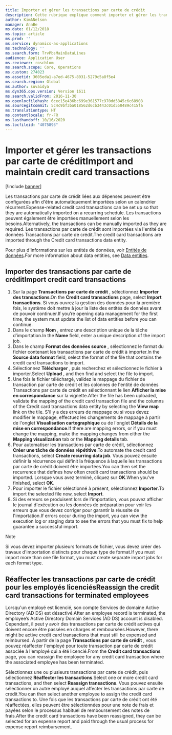 ```yaml
---
title: Importer et gérer les transactions par carte de crédit
description: Cette rubrique explique comment importer et gérer les transactions par carte de crédit liées aux dépenses. Ces transactions peuvent être configurées de manière à être automatiquement importées selon un calendrier récurrent, ou elles peuvent être importées manuellement si nécessaire.
author: KimANelson
manager: AnnBe
ms.date: 01/12/2018
ms.topic: article
ms.prod: ''
ms.service: dynamics-ax-applications
ms.technology: ''
ms.search.form: TrvPbsMainDataLines
audience: Application User
ms.reviewer: roschlom
ms.search.scope: Core, Operations
ms.custom: 274023
ms.assetid: 3605eda1-a7ed-4675-8031-5279c5a8f5e4
ms.search.region: Global
ms.author: suvaidya
ms.dyn365.ops.version: Version 1611
ms.search.validFrom: 2016-11-30
ms.openlocfilehash: 6cec15e436bc699e361577c970dd5845c6c68908
ms.sourcegitcommit: 5c4c9bf3ba018562d6cb3443c01d550489c415fa
ms.translationtype: HT
ms.contentlocale: fr-FR
ms.lasthandoff: 10/16/2020
ms.locfileid: "4075893"
---
```

# <a name="import-and-maintain-credit-card-transactions"></a><span data-ttu-id="a197a-104">Importer et gérer les transactions par carte de crédit</span><span class="sxs-lookup"><span data-stu-id="a197a-104">Import and maintain credit card transactions</span></span>

[!include [banner](../includes/banner.md)]

<span data-ttu-id="a197a-105">Les transactions par carte de crédit liées aux dépenses peuvent être configurées afin d'être automatiquement importées selon un calendrier récurrent.</span><span class="sxs-lookup"><span data-stu-id="a197a-105">Expense-related credit card transactions can be set up so that they are automatically imported on a recurring schedule.</span></span> <span data-ttu-id="a197a-106">Les transactions peuvent également être importées manuellement selon les besoins.</span><span class="sxs-lookup"><span data-stu-id="a197a-106">Alternatively, the transactions can be manually imported as they are required.</span></span> <span data-ttu-id="a197a-107">Les transactions par carte de crédit sont importées via l'entité de données Transactions par carte de crédit.</span><span class="sxs-lookup"><span data-stu-id="a197a-107">The credit card transactions are imported through the Credit card transactions data entity.</span></span>

<span data-ttu-id="a197a-108">Pour plus d'informations sur les entités de données, voir [Entités de données](https://docs.microsoft.com/dynamics365/fin-ops-core/dev-itpro/data-entities/data-entities).</span><span class="sxs-lookup"><span data-stu-id="a197a-108">For more information about data entities, see [Data entities](https://docs.microsoft.com/dynamics365/fin-ops-core/dev-itpro/data-entities/data-entities).</span></span>

## <a name="import-credit-card-transactions"></a><span data-ttu-id="a197a-109">Importer des transactions par carte de crédit</span><span class="sxs-lookup"><span data-stu-id="a197a-109">Import credit card transactions</span></span>

1. <span data-ttu-id="a197a-110">Sur la page **Transactions par carte de crédit** , sélectionnez **Importer des transactions**.</span><span class="sxs-lookup"><span data-stu-id="a197a-110">On the **Credit card transactions** page, select **Import transactions**.</span></span> <span data-ttu-id="a197a-111">Si vous ouvrez la gestion des données pour la première fois, le système doit mettre à jour la liste des entités de données avant de pouvoir continuer.</span><span class="sxs-lookup"><span data-stu-id="a197a-111">If you’re opening data management for the first time, the system must update the list of data entities before you can continue.</span></span>
2. <span data-ttu-id="a197a-112">Dans le champ **Nom** , entrez une description unique de la tâche d’importation.</span><span class="sxs-lookup"><span data-stu-id="a197a-112">In the **Name** field, enter a unique description of the import job.</span></span>
3. <span data-ttu-id="a197a-113">Dans le champ **Format des données source** , sélectionnez le format du fichier contenant les transactions par carte de crédit à importer.</span><span class="sxs-lookup"><span data-stu-id="a197a-113">In the **Source data format** field, select the format of the file that contains the credit card transactions to import.</span></span>
4. <span data-ttu-id="a197a-114">Sélectionnez **Télécharger** , puis recherchez et sélectionnez le fichier à importer.</span><span class="sxs-lookup"><span data-stu-id="a197a-114">Select **Upload** , and then find and select the file to import.</span></span>
5. <span data-ttu-id="a197a-115">Une fois le fichier téléchargé, validez le mappage du fichier de transaction par carte de crédit et les colonnes de l'entité de données Transactions par carte de crédit en sélectionnant le lien **Afficher la mise en correspondance** sur la vignette.</span><span class="sxs-lookup"><span data-stu-id="a197a-115">After the file has been uploaded, validate the mapping of the credit card transaction file and the columns of the Credit card transactions data entity by selecting the **View map** link on the tile.</span></span> <span data-ttu-id="a197a-116">S'il y a des erreurs de mappage ou si vous devez modifier le mappage, effectuez les changements de mappage à partir de l'onglet **Visualisation cartographique** ou de l'onglet **Détails de la mise en correspondance**.</span><span class="sxs-lookup"><span data-stu-id="a197a-116">If there are mapping errors, or if you must change the mapping, make the mapping changes from either the **Mapping visualization** tab or the **Mapping details** tab.</span></span>
6. <span data-ttu-id="a197a-117">Pour automatiser les transactions par carte de crédit, sélectionnez **Créer une tâche de données répétitive**.</span><span class="sxs-lookup"><span data-stu-id="a197a-117">To automate the credit card transactions, select **Create recurring data job**.</span></span> <span data-ttu-id="a197a-118">Vous pouvez ensuite définir la récurrence qui définit la fréquence à laquelle les transactions par carte de crédit doivent être importées.</span><span class="sxs-lookup"><span data-stu-id="a197a-118">You can then set the recurrence that defines how often credit card transactions should be imported.</span></span> <span data-ttu-id="a197a-119">Lorsque vous avez terminé, cliquez sur **OK**.</span><span class="sxs-lookup"><span data-stu-id="a197a-119">When you’ve finished, select **OK**.</span></span>
7. <span data-ttu-id="a197a-120">Pour importer le fichier sélectionné à présent, sélectionnez **Importer**.</span><span class="sxs-lookup"><span data-stu-id="a197a-120">To import the selected file now, select **Import**.</span></span>
8. <span data-ttu-id="a197a-121">Si des erreurs se produisent lors de l'importation, vous pouvez afficher le journal d'exécution ou les données de préparation pour voir les erreurs que vous devez corriger pour garantir la réussite de l'importation.</span><span class="sxs-lookup"><span data-stu-id="a197a-121">If errors occur during the import, you can view the execution log or staging data to see the errors that you must fix to help guarantee a successful import.</span></span>

> [!NOTE]
> <span data-ttu-id="a197a-122">Si vous devez importer plusieurs formats de fichier, vous devez créer des travaux d'importation distincts pour chaque type de format.</span><span class="sxs-lookup"><span data-stu-id="a197a-122">If you must import more than one file format, you must create separate import jobs for each format type.</span></span>

## <a name="reassign-the-credit-card-transactions-for-terminated-employees"></a><span data-ttu-id="a197a-123">Réaffecter les transactions par carte de crédit pour les employés licenciés</span><span class="sxs-lookup"><span data-stu-id="a197a-123">Reassign the credit card transactions for terminated employees</span></span>

<span data-ttu-id="a197a-124">Lorsqu'un employé est licencié, son compte Services de domaine Active Directory (AD DS) est désactivé.</span><span class="sxs-lookup"><span data-stu-id="a197a-124">After an employee record is terminated, the employee’s Active Directory Domain Services (AD DS) account is disabled.</span></span> <span data-ttu-id="a197a-125">Cependant, il peut y avoir des transactions par carte de crédit actives qui doivent encore être passées en charges et remboursées.</span><span class="sxs-lookup"><span data-stu-id="a197a-125">However, there might be active credit card transactions that must still be expensed and reimbursed.</span></span> <span data-ttu-id="a197a-126">À partir de la page **Transactions par carte de crédit** , vous pouvez réaffecter l'employé pour toute transaction par carte de crédit associée à l'employé qui a été licencié.</span><span class="sxs-lookup"><span data-stu-id="a197a-126">From the **Credit card transactions** page, you can reassign the employee for any credit card transaction where the associated employee has been terminated.</span></span>

<span data-ttu-id="a197a-127">Sélectionnez une ou plusieurs transactions par carte de crédit, puis sélectionnez **Réaffecter les transactions**.</span><span class="sxs-lookup"><span data-stu-id="a197a-127">Select one or more credit card transactions, and then select **Reassign transactions**.</span></span> <span data-ttu-id="a197a-128">Vous pouvez ensuite sélectionner un autre employé auquel affecter les transactions par carte de crédit.</span><span class="sxs-lookup"><span data-stu-id="a197a-128">You can then select another employee to assign the credit card transactions to.</span></span> <span data-ttu-id="a197a-129">Une fois que les transactions par carte de crédit ont été réaffectées, elles peuvent être sélectionnées pour une note de frais et payées selon le processus habituel de remboursement des notes de frais.</span><span class="sxs-lookup"><span data-stu-id="a197a-129">After the credit card transactions have been reassigned, they can be selected for an expense report and paid through the usual process for expense report reimbursement.</span></span>
